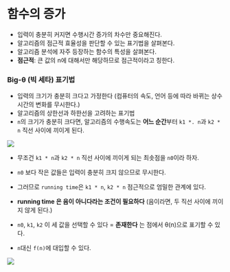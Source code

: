 # 함수의 증가
- 입력이 충분히 커지면 수행시간 증가의 차수만 중요해진다.
- 알고리즘의 점근적 효율성을 판단할 수 있는 표기법을 살펴본다.
- 알고리즘 분석에 자주 등장하는 함수의 특성을 살펴본다.
- **점근적**: 큰 값의 n에 대해서만 해당하므로 점근적이라고 칭한다. 


### Big-θ (빅 세타) 표기법
- 입력의 크기가 충분히 크다고 가정한다 (컴퓨터의 속도, 언어 등에 따라 바뀌는 상수 시간의 변화를 무시한다.)
- 알고리즘의 상한선과 하한선을 고려하는 표기법
- `n`의 크기가 충분히 크다면, 알고리즘의 수행속도는 **어느 순간**부터 `k1 *. n`과 `k2 * n` 직선 사이에 끼이게 된다.

![](https://cdn.kastatic.org/ka-perseus-images/c14a48f24cae3fd563cb3627ee2a74f56c0bcef6.png)

- 무조건 `k1 * n`과 `k2 * n` 직선 사이에 끼이게 되는 최솟점을 `n0`이라 하자.
- `n0` 보다 작은 값들은 입력이 충분히 크지 않으므로 무시한다.
- 그러므로 `running time`은 `k1 * n`, `k2 * n` 점근적으로 엄밀한 관계에 있다.
- **running time 은 음이 아니다라는 조건이 필요하다** (음이라면, 두 직선 사이에 끼이지 않게 된다.)
- `n0`, `k1`, `k2` 이 세 값을 선택할 수 있다 = **존재한다** 는 점에서 θ(n)으로 표기할 수 있다.

- `n`대신 `f(n)`에 대입할 수 있다.

![](https://www.researchgate.net/publication/272666937/figure/fig1/AS:615090462146562@1523660402942/Pictorial-Representation-of-big-theta.png)